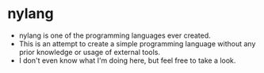 # nylang
- nylang is one of the programming languages ever created.
- This is an attempt to create a simple programming language without any prior knowledge or usage of external tools.
- I don't even know what I'm doing here, but feel free to take a look.
